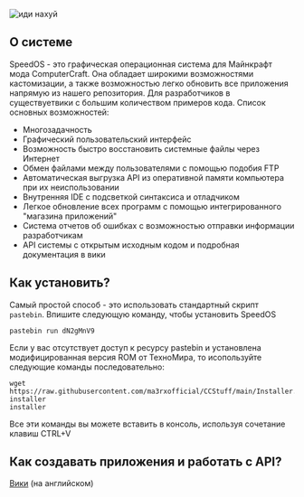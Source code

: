 ![иди нахуй](https://github.com/ma3rxofficial/ma3rxofficial/blob/main/2024-04-28_15.23.39.png)

## О системе

SpeedOS - это графическая операционная система для Майнкрафт мода ComputerCraft. Она обладает широкими возможностями кастомизации, а также возможностью легко обновить все приложения напрямую из нашего репозитория. Для разработчиков в существуетвики с большим количеством примеров кода. Список основных возможностей:

-  Многозадачность
-  Графический пользовательский интерфейс
-  Возможность быстро восстановить системные файлы через Интернет
-  Обмен файлами между пользователями с помощью подобия FTP
-  Автоматическая выгрузка API из оперативной памяти компьютера при их неиспользовании
-  Внутренняя IDE с подсветкой синтаксиса и отладчиком
-  Легкое обновление всех программ с помощью интегрированного "магазина приложений"
-  Система отчетов об ошибках с возможностью отправки информации разработчикам
-  API системы с открытым исходным кодом и подробная документация в вики

## Как установить?

Самый простой способ - это использовать стандартный скрипт `pastebin`. Впишите следующую команду, чтобы установить SpeedOS

	pastebin run dN2gMnV9

Если у вас отсутствует доступ к ресурсу pastebin и установлена модифицированная версия ROM от ТехноМира, то исопользуйте следующие команды последовательно:

	wget https://raw.githubusercontent.com/ma3rxofficial/CCStuff/main/Installer.lua installer
 	installer

Все эти команды вы можете вставить в консоль, используя сочетание клавиш CTRL+V

## Как создавать приложения и работать с API?

[Вики](https://github.com/ma3rxofficial/ComputerCraft/wiki) (на английском)
